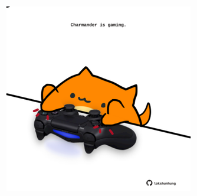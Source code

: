 <!-- built at 14/12/2024, 19:00:39 UTC -->
<p align="center">
  <img width="500" height="500" src="./ReadmeImage.svg">
</p>
